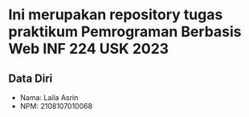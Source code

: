 # Ini merupakan repository tugas praktikum Pemrograman Berbasis Web INF 224 USK 2023
 
## Data Diri

* Nama: Laila Asrin
* NPM: 2108107010068